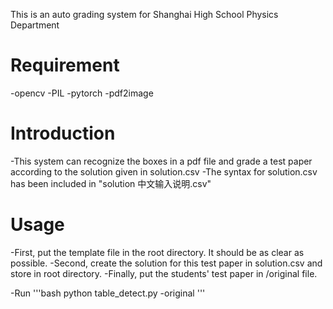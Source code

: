 This is an auto grading system for Shanghai High School Physics Department

# Requirement

-opencv
-PIL
-pytorch
-pdf2image

# Introduction

-This system can recognize the boxes in a pdf file and grade a test paper according to the solution given in solution.csv
-The syntax for solution.csv has been included in "solution 中文输入说明.csv"

# Usage

-First, put the template file in the root directory. It should be as clear as possible.
-Second, create the solution for this test paper in solution.csv and store in root directory.
-Finally, put the students' test paper in /original file.

-Run
'''bash
python table_detect.py -original
'''


